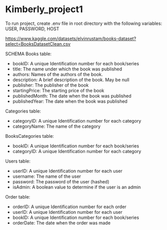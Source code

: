 # Kimberly_project1

To run project, create .env file in root directory with the following variables:
USER, PASSWORD, HOST
 
https://www.kaggle.com/datasets/elvinrustam/books-dataset?select=BooksDatasetClean.csv


SCHEMA
Books table:
- bookID: A unique Identification number for each book/series
- title: The name under which the book was published
- authors: Names of the authors of the book.
- description: A brief description of the book. May be null
- publisher: The publisher of the book
- startingPrice: The starting price of the book
- publishedMonth: The date when the book was published
- publishedYear: The date when the book was published

Categories table:
- categoryID: A unique Identification number for each category
- categoryName: The name of the category

BooksCategories table:
- bookID: A unique Identification number for each book/series
- categoryID: A unique Identification number for each category

Users table:
- userID: A unique Identification number for each user
- username: The name of the user
- password: The password of the user (hashed)
- isAdmin: A boolean value to determine if the user is an admin

Order table:
- orderID: A unique Identification number for each order
- userID: A unique Identification number for each user
- bookID: A unique Identification number for each book/series
- orderDate: The date when the order was made
